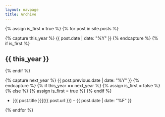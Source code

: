 ```yaml
---
layout: navpage
title: Archive
---
```


<!-- Adapted from http://benjaminblog.ml/Nice_Blog/archive/ -->

{% assign is_first = true %}
{% for post in site.posts %}

  {% capture this_year %}
    {{ post.date | date: "%Y" }}
  {% endcapture %}
  {% if is_first %}
## {{ this_year }}
  {% endif %}

  {% capture next_year %}
    {{ post.previous.date | date: "%Y" }}
  {% endcapture %}
  {% if this_year == next_year %}
    {% assign is_first = false %}
  {% else %}
    {% assign is_first = true %}
  {% endif %}

* [{{ post.title }}]({{ post.url }}) &ndash; {{ post.date | date: "%F" }}
	  
{% endfor %}